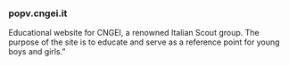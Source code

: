 ### popv.cngei.it

Educational website for CNGEI, a renowned Italian Scout group. 
The purpose of the site is to educate and serve as a reference point for young boys and girls.”
